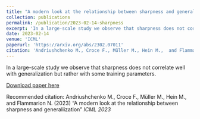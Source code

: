 ```yaml
---
title: "A modern look at the relationship between sharpness and generaliization"
collection: publications
permalink: /publication/2023-02-14-sharpness
excerpt: 'In a large-scale study we observe that sharpness does not correlate well with generalization but rather with some training parameters.'
date: 2023-02-14
venue: 'ICML'
paperurl: 'https://arxiv.org/abs/2302.07011'
citation: 'Andriushchenko M., Croce F., Müller M., Hein M.,  and Flammarion N. (2023)  “A modern look at the relationship between sharpness and generaliization” <i> ICML 2023</i>'
---
```

In a large-scale study we observe that sharpness does not correlate well with generalization but rather with some training parameters.

[Download paper here](https://arxiv.org/abs/2302.07011)

Recommended citation: Andriushchenko M., Croce F., Müller M., Hein M.,  and Flammarion N. (2023)  “A modern look at the relationship between sharpness and generaliization” <i> ICML 2023</i>
